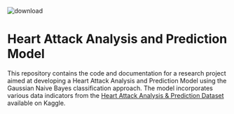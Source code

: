 ![download](https://github.com/raghdaneiazyy6/Heart-Attack-Prediction-Model/assets/96526181/588f89ff-7a2a-45a9-92a9-9f058d12d431)

# Heart Attack Analysis and Prediction Model

This repository contains the code and documentation for a research project aimed at developing a Heart Attack Analysis and Prediction Model using the Gaussian Naive Bayes classification approach. The model incorporates various data indicators from the [Heart Attack Analysis & Prediction Dataset](https://www.kaggle.com/datasets/rashikrahmanpritom/heart-attack-analysis-prediction-dataset) available on Kaggle.
